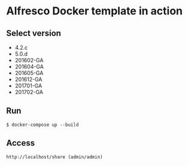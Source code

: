# Alfresco Docker template in action

## Select version

* 4.2.c
* 5.0.d
* 201602-GA
* 201604-GA 
* 201605-GA
* 201612-GA
* 201701-GA
* 201702-GA

## Run

~~~~~
$ docker-compose up --build
~~~~~

## Access 

~~~~~
http://localhost/share (admin/admin)
~~~~~



